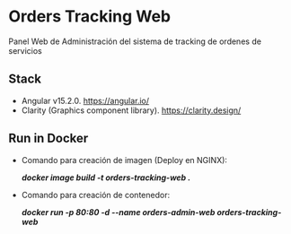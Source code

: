 # Orders Tracking Web

Panel Web de Administración del sistema de tracking de ordenes de servicios

## Stack

- Angular v15.2.0. https://angular.io/
- Clarity (Graphics component library). https://clarity.design/

## Run in Docker

- Comando para creación de imagen (Deploy en NGINX):

  ***docker image build -t orders-tracking-web .***


- Comando para creación de contenedor: 

  ***docker run -p 80:80 -d --name orders-admin-web orders-tracking-web***
